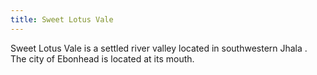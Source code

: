 ```yaml
---
title: Sweet Lotus Vale
---
```


 Sweet Lotus Vale is a settled river valley located in southwestern Jhala . The city of Ebonhead is located at its mouth.






